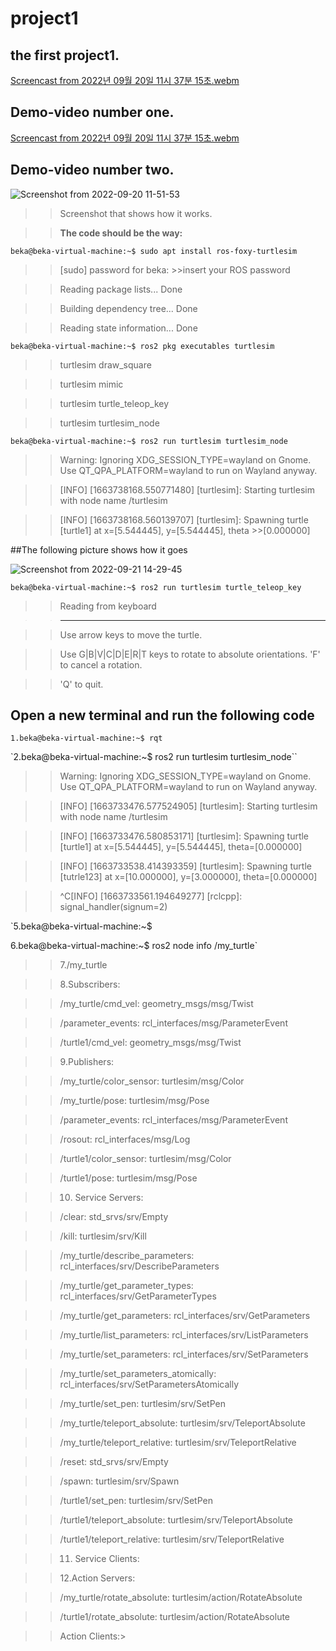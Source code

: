 # project1
## the first project1.

[Screencast from 2022년 09월 20일 11시 37분 15초.webm](https://user-images.githubusercontent.com/91641488/191155034-4bfc8091-f171-49de-ab67-3c5d331a4abc.webm)

## Demo-video number one.

[Screencast from 2022년 09월 20일 11시 37분 15초.webm](https://user-images.githubusercontent.com/91641488/191156770-54a3151d-fb6f-46b7-a352-c63734b97730.webm)

## Demo-video number two.
![Screenshot from 2022-09-20 11-51-53](https://user-images.githubusercontent.com/91641488/191156784-c74f9729-ecff-4208-9d3e-e0f75eb34bbb.png)

>>Screenshot that shows how it works.

>>**The code should be the way:**

`beka@beka-virtual-machine:~$ sudo apt install ros-foxy-turtlesim`
>> [sudo] password for beka: >>insert your ROS password

>>Reading package lists... Done

>>Building dependency tree... Done

>>Reading state information... Done

`beka@beka-virtual-machine:~$ ros2 pkg executables turtlesim`

>>turtlesim draw_square

>>turtlesim mimic

>>turtlesim turtle_teleop_key

>>turtlesim turtlesim_node

`beka@beka-virtual-machine:~$ ros2 run turtlesim turtlesim_node`

>>Warning: Ignoring XDG_SESSION_TYPE=wayland on Gnome. Use QT_QPA_PLATFORM=wayland to run on Wayland anyway.

>>[INFO] [1663738168.550771480] [turtlesim]: Starting turtlesim with node name /turtlesim

>>[INFO] [1663738168.560139707] [turtlesim]: Spawning turtle [turtle1] at x=[5.544445], y=[5.544445], theta >>[0.000000]

##The following picture shows how it goes

![Screenshot from 2022-09-21 14-29-45](https://user-images.githubusercontent.com/91641488/191421874-c85a4b2f-fbd7-46ab-8d29-43a3480b4a88.png)

`beka@beka-virtual-machine:~$ ros2 run turtlesim turtle_teleop_key`

>>Reading from keyboard

>>---------------------------

>>Use arrow keys to move the turtle.

>>Use G|B|V|C|D|E|R|T keys to rotate to absolute orientations. 'F' to cancel a rotation.

>>'Q' to quit.

## Open a new terminal and run the following code


`1.beka@beka-virtual-machine:~$ rqt`

`2.beka@beka-virtual-machine:~$ ros2 run turtlesim turtlesim_node``

>>Warning: Ignoring XDG_SESSION_TYPE=wayland on Gnome. Use QT_QPA_PLATFORM=wayland to run on Wayland anyway.

>>[INFO] [1663733476.577524905] [turtlesim]: Starting turtlesim with node name /turtlesim

>>[INFO] [1663733476.580853171] [turtlesim]: Spawning turtle [turtle1] at x=[5.544445], y=[5.544445], theta=[0.000000]

>>[INFO] [1663733538.414393359] [turtlesim]: Spawning turtle [tutrle123] at x=[10.000000], y=[3.000000], theta=[0.000000]

>>^C[INFO] [1663733561.194649277] [rclcpp]: signal_handler(signum=2)

`5.beka@beka-virtual-machine:~$

6.beka@beka-virtual-machine:~$ ros2 node info /my_turtle`

>>7./my_turtle

>>8.Subscribers:
   
  >> /my_turtle/cmd_vel: geometry_msgs/msg/Twist
   
  >> /parameter_events: rcl_interfaces/msg/ParameterEvent
   
   >> /turtle1/cmd_vel: geometry_msgs/msg/Twist

>> 9.Publishers:
   
  >> /my_turtle/color_sensor: turtlesim/msg/Color
   
  >> /my_turtle/pose: turtlesim/msg/Pose
   
  >> /parameter_events: rcl_interfaces/msg/ParameterEvent
   
  >> /rosout: rcl_interfaces/msg/Log
   
  >> /turtle1/color_sensor: turtlesim/msg/Color
   
  >> /turtle1/pose: turtlesim/msg/Pose

>> 10. Service Servers:
   
  >> /clear: std_srvs/srv/Empty
   
  >> /kill: turtlesim/srv/Kill
   
  >> /my_turtle/describe_parameters: rcl_interfaces/srv/DescribeParameters
   
  >> /my_turtle/get_parameter_types: rcl_interfaces/srv/GetParameterTypes
   
  >> /my_turtle/get_parameters: rcl_interfaces/srv/GetParameters
   
  >> /my_turtle/list_parameters: rcl_interfaces/srv/ListParameters
   
  >> /my_turtle/set_parameters: rcl_interfaces/srv/SetParameters
   
  >> /my_turtle/set_parameters_atomically: rcl_interfaces/srv/SetParametersAtomically
   
  >> /my_turtle/set_pen: turtlesim/srv/SetPen
   
  >> /my_turtle/teleport_absolute: turtlesim/srv/TeleportAbsolute
   
  >> /my_turtle/teleport_relative: turtlesim/srv/TeleportRelative
   
 >>  /reset: std_srvs/srv/Empty
   
  >> /spawn: turtlesim/srv/Spawn
   
  >> /turtle1/set_pen: turtlesim/srv/SetPen
   
  >> /turtle1/teleport_absolute: turtlesim/srv/TeleportAbsolute
   
  >> /turtle1/teleport_relative: turtlesim/srv/TeleportRelative


>> 11. Service Clients:


>> 12.Action Servers:

>> /my_turtle/rotate_absolute: turtlesim/action/RotateAbsolute

>> /turtle1/rotate_absolute: turtlesim/action/RotateAbsolute

>> Action Clients:>
